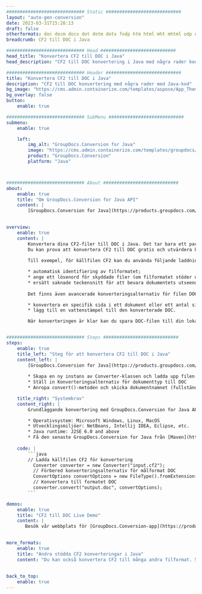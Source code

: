 ```yaml
---
############################# Static ############################
layout: "auto-gen-conversion"
date: 2023-03-31T15:28:13
draft: false
otherformats: doc docm docx dot dotm dotx fodp htm html mht mhtml odp odt otp pot potm potx pps ppsm ppsx ppt pptm pptx rtf
breadcrumb: CF2 till DOC i Java

############################# Head ############################
head_title: "Konvertera CF2 till DOC i Java"
head_description: "CF2 till DOC konvertering i Java med några rader kod. Konvertera över 160 filformat med hjälp av GroupDocs dokumentkonverterings-API för Java"

############################# Header ############################
title: "Konvertera CF2 till DOC i Java"
description: "CF2 till DOC konvertering med några rader med Java-kod"
bg_image: "https://cms.admin.containerize.com/templates/aspose/App_Themes/V3/images/bg/header1.png"
bg_overlay: false
button:
    enable: true

############################# SubMenu ############################
submenu:
    enable: true

    left:
        img_alt: "GroupDocs.Conversion for Java"
        image: "https://cms.admin.containerize.com/templates/groupdocs/images/product-logos/90x90-noborder/groupdocs-conversion-java.png"
        product: "GroupDocs.Conversion"
        platform: "Java"



############################# About ############################
about:
    enable: true
    title: "Om GroupDocs.Conversion for Java API"
    content: |
        [GroupDocs.Conversion for Java](https://products.groupdocs.com/conversion/java/) är ett avancerat filformatkonverterings-API för konvertering mellan populära bild- och dokumentformat som Microsoft Office, OpenDocument, PDF, HTML, e-post, CAD. och mycket mer med bara några rader kod. Det inbyggda API:t upptäcker automatiskt formaten för originaldokumenten och erbjuder många alternativ för att anpassa de konverterade dokumenten. Tillsammans med funktionen att extrahera information från ett dokument, stöder den också cachelagring av konverteringsresultaten till den lokala disken som standard. Men alla typer av cachelagring kan stödjas genom att implementera lämpliga gränssnitt - Amazon S3, Dropbox, Google Drive, Windows Azure, Reddis eller andra.
    

overview:
    enable: true
    content: |
        Konvertera dina CF2-filer till DOC i Java. Det tar bara ett par rader med Java-kod på valfri plattform, som Windows, Linux, macOS.
        Du kan prova att konvertera CF2 till DOC gratis och utvärdera kvaliteten på konverteringsresultaten. Tillsammans med enkla filkonverteringsskript kan du prova mer sofistikerade alternativ för att ladda källfilen CF2 och lagra DOC-utdata. 
        
        Till exempel, för källfilen CF2 kan du använda följande laddningsalternativ:

        * automatisk identifiering av filformatet;
        * ange ett lösenord för skyddade filer (om filformatet stöder det);
        * ersätt saknade teckensnitt för att bevara dokumentets utseende.
        
        Det finns även avancerade konverteringsalternativ för filen DOC:

        * konvertera en specifik sida i ett dokument eller ett antal sidor;
        * lägg till en vattenstämpel till den konverterade DOC.

        När konverteringen är klar kan du spara DOC-filen till din lokala filsökväg eller till tredje parts lagring såsom FTP, Amazon S3, Google Drive, Dropbox etc. Observera - för att konvertera CF2 till DOC behöver du inte installera någon ytterligare programvara, såsom MS Office, Open Office, Adobe Acrobat Reader etc.


############################# Steps ############################
steps:
    enable: true
    title_left: "Steg för att konvertera CF2 till DOC i Java"
    content_left: |
        [GroupDocs.Conversion for Java](https://products.groupdocs.com/conversion/java/) låter utvecklare enkelt konvertera CF2 fil till DOC med några rader kod.
        
        * Skapa en ny instans av Converter-klassen och ladda upp filen CF2 med den fullständiga sökvägen
        * Ställ in Konverteringsalternativ för dokumenttyp till DOC
        * Anropa convert()-metoden och skicka dokumentnamnet (fullständig sökväg) och formatet (DOC) som en parameter

    title_right: "Systemkrav"
    content_right: |
        Grundläggande konvertering med GroupDocs.Conversion for Java API kan göras med bara några rader kod. Våra API:er stöds på alla större plattformar och operativsystem. Innan du kör koden nedan, se till att du har följande förutsättningar installerade på ditt system.

        * Operativsystem: Microsoft Windows, Linux, MacOS
        * Utvecklingsmiljöer: NetBeans, Intellij IDEA, Eclipse, etc.
        * Java runtime: J2SE 6.0 and above
        * Få den senaste GroupDocs.Conversion for Java från [Maven](https://repository.groupdocs.com/webapp/#/artifacts/browse/tree/General/repo/com/groupdocs/groupdocs-conversion)
         
    code: |
        ```java    
        // Ladda källfilen CF2 för konvertering
          Converter converter = new Converter("input.cf2");
          // Förbered konverteringsalternativ för målformat DOC
          ConvertOptions convertOptions = new FileType().fromExtension("doc").getConvertOptions();
          // Konvertera till formatet DOC
          converter.convert("output.doc", convertOptions);
        ```

demos:
    enable: true
    title: "CF2 till DOC Live Demo"
    content: |
       Besök vår webbplats för [GroupDocs.Conversion-app](https://products.groupdocs.app/conversion/family) och försök konvertera CF2 till DOC nu. Den kostnadsfria demon har följande fördelar
          

more_formats:
    enable: true
    title: "Andra stödda CF2 konverteringar i Java"
    content: "Du kan också konvertera CF2 till många andra filformat. Se listan nedan."
       
       
back_to_top:
    enable: true
---
```

